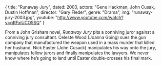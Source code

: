 {
  title: "Runaway Jury",
  dated: 2003,
  actors: "Gene Hackman, John Cusak, Dustin Hoffman",
  director: "Gary Fleder",
  genre: "Drama",
  img: "runaway-jury-2003.jpg",
  youtube: "http://www.youtube.com/watch?v=qRFxiUCO5SQ"
}

From a John Grisham novel, _Runaway Jury_ pits a conniving juror against a conniving jury consultant. Celeste Wood (Joanna Going) sues the gun company that manufactured the weapon used in a mass murder that killed her husband. Nick Easter (John Cusack) manipulates his way onto the jury, manipulates fellow jurors and finally manipulates the lawyers. We never know where he’s going to land until Easter double-crosses his final mark. 